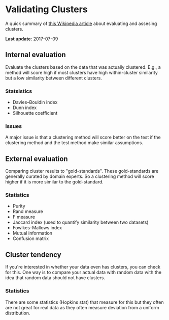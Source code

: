 # Validating Clusters

A quick summary of [this Wikipedia article](https://en.wikipedia.org/wiki/Cluster_analysis#Evaluation_and_assessment) about evaluating and assesing clusters.

**Last update**: 2017-07-09

## Internal evaluation

Evaluate the clusters based on the data that was actually clustered. E.g., a method will score high if most clusters have high within-cluster similarity but a low similarity between different clusters.

### Statsistics 

- Davies–Bouldin index
- Dunn index
- Silhouette coefficient

### Issues 

A major issue is that a clustering method will score better on the test if the clustering method and the test method make similar assumptions.

## External evaluation

Comparing cluster results to "gold-standards". These gold-standards are generally curated by domain experts. So a clustering method will score higher if it is more similar to the gold-standard.

### Statistics

- Purity
- Rand measure
- F measure
- Jaccard index (used to quantify similarity between two datasets)
- Fowlkes–Mallows index
- Mutual information
- Confusion matrix

## Cluster tendency

If you're interested in whether your data even has clusters, you can check for this. One way is to compare your actual data with random data with the idea that random data should not have clusters. 

### Statistics

There are some statistics (Hopkins stat) that measure for this but they often are not great for real data as they often measure deviation from a uniform distribution.